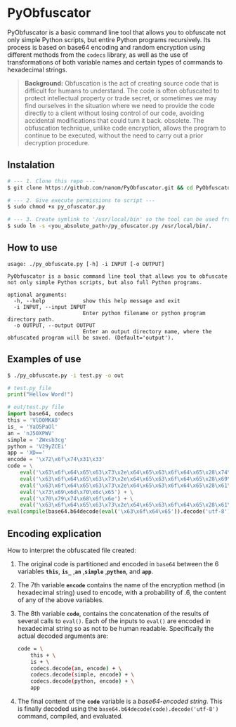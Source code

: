 # PyObfuscator
PyObfuscator is a basic command line tool that allows you to obfuscate not only simple Python scripts, but entire Python programs recursively. Its process is based on base64 encoding and random encryption using different methods from the `codecs` library, as well as the use of transformations of both variable names and certain types of commands to hexadecimal strings.


> **Background:** Obfuscation is the act of creating source code that is difficult for humans to understand. The code is often obfuscated to protect intellectual property or trade secret, or sometimes we may find ourselves in the situation where we need to provide the code directly to a client without losing control of our code, avoiding accidental modifications that could turn it back. obsolete.
The obfuscation technique, unlike code encryption, allows the program to continue to be executed, without the need to carry out a prior decryption procedure.

## Instalation
```bash
# --- 1. Clone this repo ---
$ git clone https://github.com/nanom/PyObfuscator.git && cd PyObfuscator 

# --- 2. Give execute permissions to script ---
$ sudo chmod +x py_ofuscator.py

# --- 3. Create symlink to '/usr/local/bin' so the tool can be used from anywhere ---
$ sudo ln -s <you_absolute_path>/py_ofuscator.py /usr/local/bin/.
```
## How to use
```shell
usage: ./py_obfuscate.py [-h] -i INPUT [-o OUTPUT]

PyObfuscator is a basic command line tool that allows you to obfuscate not only simple Python scripts, but also full Python programs.

optional arguments:
  -h, --help            show this help message and exit
  -i INPUT, --input INPUT
                        Enter python filename or python program directory path.
  -o OUTPUT, --output OUTPUT
                        Enter an output directory name, where the obfuscated program will be saved. (Default='output').
```

## Examples of use
```bash
$ ./py_obfuscate.py -i test.py -o out
```

```python
# test.py file
print("Hellow Word!")
```

```python
# out/test.py file
import base64, codecs 
this = 'VlO0MKA0'
is_ = 'YaO5PaOl'
an = 'nJ50XPWV'
simple = 'ZWxsb3cg'
python = 'V29yZCEi'
app = 'XD=='
encode = '\x72\x6f\x74\x31\x33' 
code = \
	eval('\x63\x6f\x64\x65\x63\x73\x2e\x64\x65\x63\x6f\x64\x65\x28\x74\x68\x69\x73\x2c\x65\x6e\x63\x6f\x64\x65\x29') + \
	eval('\x63\x6f\x64\x65\x63\x73\x2e\x64\x65\x63\x6f\x64\x65\x28\x69\x73\x5f\x2c\x65\x6e\x63\x6f\x64\x65\x29') + \
	eval('\x63\x6f\x64\x65\x63\x73\x2e\x64\x65\x63\x6f\x64\x65\x28\x61\x6e\x2c\x65\x6e\x63\x6f\x64\x65\x29') + \
	eval('\x73\x69\x6d\x70\x6c\x65') + \
	eval('\x70\x79\x74\x68\x6f\x6e') + \
	eval('\x63\x6f\x64\x65\x63\x73\x2e\x64\x65\x63\x6f\x64\x65\x28\x61\x70\x70\x2c\x65\x6e\x63\x6f\x64\x65\x29')
eval(compile(base64.b64decode(eval('\x63\x6f\x64\x65')).decode('utf-8'),'<app>', 'exec'))
```

## Encoding explication
How to interpret the obfuscated file created:
1. The original code is partitioned and encoded in `base64` between the 6 variables **`this`**, **`is_`** ,**`an`** ,**`simple`** ,**`python`**, and **`app`**.
2. The 7th variable **`encode`** contains the name of the encryption method (in hexadecimal string) used to encode, with a probability of .6, the content of any of the above variables.
3. The 8th variable **`code`**, contains the concatenation of the results of several calls to `eval()`. Each of the inputs to `eval()` are encoded in hexadecimal string so as not to be human readable.  Specifically the actual decoded arguments are:
    ```bash
    code = \
        this + \
        is + \
        codecs.decode(an, encode) + \
        codecs.decode(simple, encode) + \
        codecs.decode(python, encode) + \
        app
    ```

4. The final content of the **`code`** variable is a *base64-encoded string*. This is finally decoded using the `base64.b64decode(code).decode('utf-8')` command, compiled, and evaluated.
